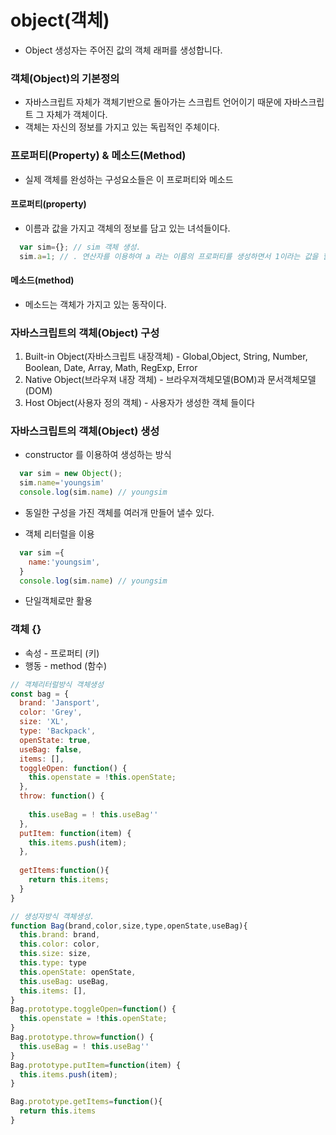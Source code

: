 # object(객체)

* Object 생성자는 주어진 값의 객체 래퍼를 생성합니다.

### 객체(Object)의 기본정의
* 자바스크립트 자체가 객체기반으로 돌아가는 스크립트 언어이기 때문에 자바스크립트 그 자체가 객체이다.
* 객체는 자신의 정보를 가지고 있는 독립적인 주체이다.


### 프로퍼티(Property) & 메소드(Method)
* 실제 객체를 완성하는 구성요소들은 이 프로퍼티와 메소드

#### 프로퍼티(property)
* 이름과 값을 가지고 객체의 정보를 담고 있는 녀석들이다.
```javascript
  var sim={}; // sim 객체 생성.
  sim.a=1; // . 연산자를 이용하여 a 라는 이름의 프로퍼티를 생성하면서 1이라는 값을 할당.
```

#### 메소드(method)
* 메소드는 객체가 가지고 있는 동작이다. 

### 자바스크립트의 객체(Object) 구성
 1. Built-in Object(자바스크립트 내장객체) - Global,Object, String, Number, Boolean, Date, Array, Math, RegExp, Error
 2. Native Object(브라우져 내장 객체) - 브라우져객체모델(BOM)과 문서객체모델(DOM)
 3. Host Object(사용자 정의 객체) - 사용자가 생성한 객체 들이다

 ### 자바스크립트의 객체(Object) 생성
 * constructor 를 이용하여 생성하는 방식
 ```javascript
   var sim = new Object();
   sim.name='youngsim'
   console.log(sim.name) // youngsim
 ```
 * 동일한 구성을 가진 객체를 여러개 만들어 낼수 있다.


 * 객체 리터럴을 이용
 ```javascript  
   var sim ={
     name:'youngsim',
   }
   console.log(sim.name) // youngsim
 ```
 * 단일객체로만 활용

### 객체 {}
 * 속성 - 프로퍼티 (키)
 * 행동 - method (함수)

```javascript
// 객체리터럴방식 객체생성
const bag = {
  brand: 'Jansport',
  color: 'Grey',
  size: 'XL',
  type: 'Backpack',
  openState: true,
  useBag: false,
  items: [],
  toggleOpen: function() {
    this.openstate = !this.openState;
  },
  throw: function() {
    
    this.useBag = ! this.useBag''
  },
  putItem: function(item) {
    this.items.push(item);
  },
  
  getItems:function(){
    return this.items;
  }
}

```
```javascript 
// 생성자방식 객체생성.
function Bag(brand,color,size,type,openState,useBag){
  this.brand: brand,
  this.color: color,
  this.size: size,
  this.type: type
  this.openState: openState,
  this.useBag: useBag,
  this.items: [],
}
Bag.prototype.toggleOpen=function() {
  this.openstate = !this.openState;
}
Bag.prototype.throw=function() {
  this.useBag = ! this.useBag''
}
Bag.prototype.putItem=function(item) {
  this.items.push(item);
}

Bag.prototype.getItems=function(){
  return this.items
}

```